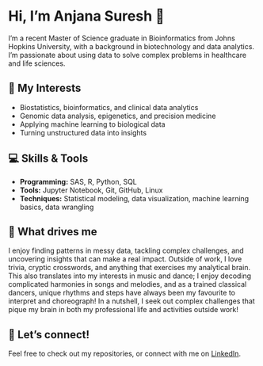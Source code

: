 # Hi, I’m Anjana Suresh 👋

I’m a recent Master of Science graduate in Bioinformatics from Johns Hopkins University, with a background in biotechnology and data analytics. I’m passionate about using data to solve complex problems in healthcare and life sciences.

## 🔬 My Interests
- Biostatistics, bioinformatics, and clinical data analytics  
- Genomic data analysis, epigenetics, and precision medicine  
- Applying machine learning to biological data  
- Turning unstructured data into insights  

## 💻 Skills & Tools
- **Programming:** SAS, R, Python, SQL  
- **Tools:** Jupyter Notebook, Git, GitHub, Linux  
- **Techniques:** Statistical modeling, data visualization, machine learning basics, data wrangling  

## 🌱 What drives me
I enjoy finding patterns in messy data, tackling complex challenges, and uncovering insights that can make a real impact. Outside of work, I love trivia, cryptic crosswords, and anything that exercises my analytical brain. This also translates into my interests in music and dance; I enjoy decoding complicated harmonies in songs and melodies, and as a trained classical dancers, unique rhythms and steps have always been my favourite to interpret and choreograph! In a nutshell, I seek out complex challenges that pique my brain in both my professional life and activities outside work!

## 🤝 Let’s connect!
Feel free to check out my repositories, or connect with me on [LinkedIn](https://www.linkedin.com/in/anjana-suresh-903694145/).

